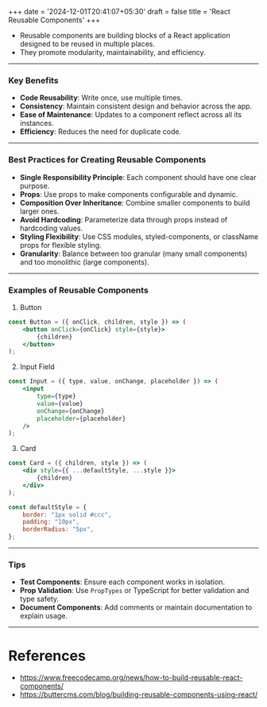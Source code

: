 +++
date = '2024-12-01T20:41:07+05:30'
draft = false
title = 'React Reusable Components'
+++

- Reusable components are building blocks of a React application designed to be reused in multiple places.
- They promote modularity, maintainability, and efficiency.

---
### Key Benefits

- **Code Reusability**: Write once, use multiple times.
- **Consistency**: Maintain consistent design and behavior across the app.
- **Ease of Maintenance**: Updates to a component reflect across all its instances.
- **Efficiency**: Reduces the need for duplicate code.

---
### Best Practices for Creating Reusable Components

- **Single Responsibility Principle**: Each component should have one clear purpose.
- **Props**: Use props to make components configurable and dynamic.
- **Composition Over Inheritance**: Combine smaller components to build larger ones.
- **Avoid Hardcoding**: Parameterize data through props instead of hardcoding values.
- **Styling Flexibility**: Use CSS modules, styled-components, or className props for flexible styling.
- **Granularity**: Balance between too granular (many small components) and too monolithic (large components).

---
### Examples of Reusable Components

1. Button

```jsx
const Button = ({ onClick, children, style }) => (
    <button onClick={onClick} style={style}>
        {children}
    </button>
);
```

2. Input Field

```jsx
const Input = ({ type, value, onChange, placeholder }) => (
    <input
        type={type}
        value={value}
        onChange={onChange}
        placeholder={placeholder}
    />
);

```

3. Card

```jsx
const Card = ({ children, style }) => (
    <div style={{ ...defaultStyle, ...style }}>
        {children}
    </div>
);

const defaultStyle = {
    border: "1px solid #ccc",
    padding: "10px",
    borderRadius: "5px",
};

```

---
### Tips

- **Test Components**: Ensure each component works in isolation.
- **Prop Validation**: Use `PropTypes` or TypeScript for better validation and type safety.
- **Document Components**: Add comments or maintain documentation to explain usage.

---
# References

- https://www.freecodecamp.org/news/how-to-build-reusable-react-components/
- https://buttercms.com/blog/building-reusable-components-using-react/